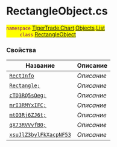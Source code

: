 
# RectangleObject.cs
<mark style="color:purple;">`namespace` [TigerTrade.Chart](../../../../TigerTrade.Chart.md).[Objects](../../../../TigerTrade.Chart/Objects.md).[List](../../../../TigerTrade.Chart/Objects/List.md)  
&nbsp;&nbsp;&nbsp;&nbsp;&nbsp;&nbsp;&nbsp;&nbsp;&nbsp;`class` [RectangleObject](../RectangleObject.cs.md)

### Свойства
| Название | Описание |
| --- | --- |
| [`RectInfo`](./Свойства/RectInfo.md) | *Описание* |
| [`Rectangle;`](./Свойства/Rectangle;.md) | *Описание* |
| [`cTQ3RQ5sOeg;`](./Свойства/cTQ3RQ5sOeg;.md) | *Описание* |
| [`mrI3RMYxIFC;`](./Свойства/mrI3RMYxIFC;.md) | *Описание* |
| [`mtO3Rj6ZJ6t;`](./Свойства/mtO3Rj6ZJ6t;.md) | *Описание* |
| [`qX73RVVvfB0;`](./Свойства/qX73RVVvfB0;.md) | *Описание* |
| [`xsuJlZ3bylFkXacpNF53`](./Свойства/xsuJlZ3bylFkXacpNF53.md) | *Описание* |
